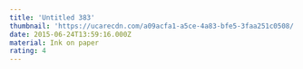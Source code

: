 ```yaml
---
title: 'Untitled 383'
thumbnail: 'https://ucarecdn.com/a09acfa1-a5ce-4a83-bfe5-3faa251c0508/'
date: 2015-06-24T13:59:16.000Z
material: Ink on paper
rating: 4
---
```

